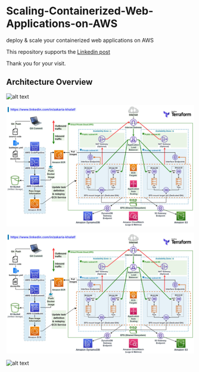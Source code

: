 # Scaling-Containerized-Web-Applications-on-AWS

deploy & scale your containerized web applications on AWS

This repository supports the [Linkedin post](https://www.linkedin.com/in/zakaria-khalaf/)

Thank you for your visit.

## Architecture Overview
![alt text](https://github.com/ZakariaKhalaf/Scaling-Containerized-Web-Applications-on-AWS/master/images/Scaling-Containerized-Web-Applications-on-AWS.png?raw=true)

![alt text](https://github.com/ZakariaKhalaf/Scaling-Containerized-Web-Applications-on-AWS/blob/master/images/secondproject.jpg?raw=true)

![alt text](https://github.com/ZakariaKhalaf/Scaling-Containerized-Web-Applications-on-AWS/blob/master/secondproject.jpg?raw=true)

![alt text](https://github.com/ZakariaKhalaf/Scaling-Containerized-Web-Applications-on-AWS/master/Scaling-Containerized-Web-Applications-on-AWS.png?raw=true)